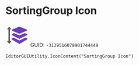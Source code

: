 # SortingGroup Icon
![](/img/SortingGroup%20Icon.png)
GUID: `-3139516078901744449`
```
EditorGUIUtility.IconContent("SortingGroup Icon")
```
